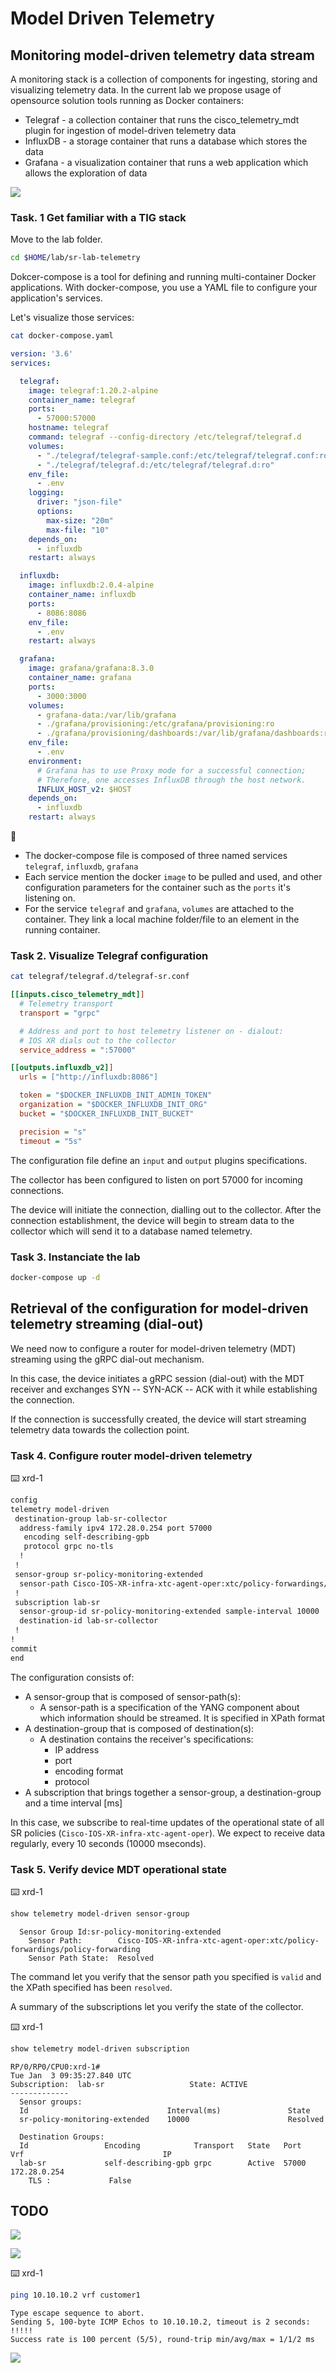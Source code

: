 # Model Driven Telemetry

## Monitoring model-driven telemetry data stream

A monitoring stack is a collection of components for ingesting, storing and visualizing telemetry data. 
In the current lab we propose usage of opensource solution tools running as Docker containers:

- Telegraf - a collection container that runs the cisco_telemetry_mdt plugin for ingestion of model-driven telemetry data
- InfluxDB - a storage container that runs a database which stores the data
- Grafana - a visualization container that runs a web application which allows the exploration of data

![](images/14.svg)

### Task. 1 Get familiar with a TIG stack

Move to the lab folder.

```bash
cd $HOME/lab/sr-lab-telemetry
```

Dokcer-compose is a tool for defining and running multi-container Docker applications. 
With docker-compose, you use a YAML file to configure your application's services.

Let's visualize those services:

```bash
cat docker-compose.yaml
```
```yaml
version: '3.6'
services:

  telegraf:
    image: telegraf:1.20.2-alpine
    container_name: telegraf
    ports:
      - 57000:57000
    hostname: telegraf
    command: telegraf --config-directory /etc/telegraf/telegraf.d
    volumes:
      - "./telegraf/telegraf-sample.conf:/etc/telegraf/telegraf.conf:ro"
      - "./telegraf/telegraf.d:/etc/telegraf/telegraf.d:ro"
    env_file:
      - .env
    logging:
      driver: "json-file"
      options:
        max-size: "20m"
        max-file: "10"
    depends_on:
      - influxdb
    restart: always

  influxdb:
    image: influxdb:2.0.4-alpine
    container_name: influxdb
    ports:
      - 8086:8086
    env_file:
      - .env
    restart: always

  grafana:
    image: grafana/grafana:8.3.0
    container_name: grafana
    ports:
      - 3000:3000
    volumes:
      - grafana-data:/var/lib/grafana
      - ./grafana/provisioning:/etc/grafana/provisioning:ro
      - ./grafana/provisioning/dashboards:/var/lib/grafana/dashboards:ro
    env_file:
      - .env
    environment:
      # Grafana has to use Proxy mode for a successful connection;
      # Therefore, one accesses InfluxDB through the host network.
      INFLUX_HOST_v2: $HOST
    depends_on:
      - influxdb
    restart: always
```

:pushpin: 

- The docker-compose file is composed of three named services `telegraf`, `influxdb`, `grafana` 
- Each service mention the docker `image` to be pulled and used, and other configuration parameters for the container such as the `ports` it's listening on.
- For the service `telegraf` and `grafana`, `volumes` are attached to the container. They link a local machine folder/file to an element in the running container.

### Task 2. Visualize Telegraf configuration

```bash
cat telegraf/telegraf.d/telegraf-sr.conf
```

```ini
[[inputs.cisco_telemetry_mdt]]
  # Telemetry transport
  transport = "grpc"

  # Address and port to host telemetry listener on - dialout:
  # IOS XR dials out to the collector
  service_address = ":57000"

[[outputs.influxdb_v2]]
  urls = ["http://influxdb:8086"]

  token = "$DOCKER_INFLUXDB_INIT_ADMIN_TOKEN"
  organization = "$DOCKER_INFLUXDB_INIT_ORG"
  bucket = "$DOCKER_INFLUXDB_INIT_BUCKET"

  precision = "s"
  timeout = "5s"
```

The configuration file define an `input` and `output` plugins specifications.

The collector has been configured to listen on port 57000 for incoming connections. 

The device will initiate the connection, dialling out to the collector. 
After the connection establishment, the device will begin to stream data to the collector which will send it to a database named telemetry.

### Task 3. Instanciate the lab

```bash
docker-compose up -d
```

## Retrieval of the configuration for model-driven telemetry streaming (dial-out)

We need now to configure a router for model-driven telemetry (MDT) streaming using the gRPC dial-out mechanism.

In this case, the device initiates a gRPC session (dial-out) with the MDT receiver and exchanges SYN -- SYN-ACK -- ACK with it while establishing the connection.

If the connection is successfully created, the device will start streaming telemetry data towards the collection point.

### Task 4. Configure router model-driven telemetry

:keyboard: xrd-1
```bash
config
telemetry model-driven
 destination-group lab-sr-collector
  address-family ipv4 172.28.0.254 port 57000
   encoding self-describing-gpb
   protocol grpc no-tls
  !
 !
 sensor-group sr-policy-monitoring-extended
  sensor-path Cisco-IOS-XR-infra-xtc-agent-oper:xtc/policy-forwardings/policy-forwarding
 !
 subscription lab-sr
  sensor-group-id sr-policy-monitoring-extended sample-interval 10000
  destination-id lab-sr-collector
 !
!
commit
end
```

The configuration consists of:

- A sensor-group that is composed of sensor-path(s):
  - A sensor-path is a specification of the YANG component about which information should be streamed. It is specified in XPath format
- A destination-group that is composed of destination(s):
  - A destination contains the receiver's specifications:
    - IP address
    - port
    - encoding format
    - protocol
- A subscription that brings together a sensor-group, a destination-group and a time interval [ms]

In this case, we subscribe to real-time updates of the operational state of all SR policies (`Cisco-IOS-XR-infra-xtc-agent-oper`). 
We expect to receive data regularly, every 10 seconds (10000 mseconds).


### Task 5. Verify device MDT operational state

:keyboard: xrd-1
```bash
show telemetry model-driven sensor-group 
```
```
  Sensor Group Id:sr-policy-monitoring-extended
    Sensor Path:        Cisco-IOS-XR-infra-xtc-agent-oper:xtc/policy-forwardings/policy-forwarding
    Sensor Path State:  Resolved
```

The command let you verify that the sensor path you specified is `valid` and the XPath specified has been `resolved`.

A summary of the subscriptions let you verify the state of the collector.

:keyboard: xrd-1
```bash
show telemetry model-driven subscription 
```
```
RP/0/RP0/CPU0:xrd-1#
Tue Jan  3 09:35:27.840 UTC
Subscription:  lab-sr                   State: ACTIVE
-------------
  Sensor groups:
  Id                               Interval(ms)               State     
  sr-policy-monitoring-extended    10000                      Resolved  

  Destination Groups:
  Id                 Encoding            Transport   State   Port    Vrf                               IP                                            
  lab-sr             self-describing-gpb grpc        Active  57000                                     172.28.0.254                                  
    TLS :             False
```

## TODO 

![](images/telemetrie-1.png)


![](images/telemetrie-2.png)


:keyboard: xrd-1
```bash
ping 10.10.10.2 vrf customer1
```
```
Type escape sequence to abort.
Sending 5, 100-byte ICMP Echos to 10.10.10.2, timeout is 2 seconds:
!!!!!
Success rate is 100 percent (5/5), round-trip min/avg/max = 1/1/2 ms
```

![](images/telemetrie-3.png)




